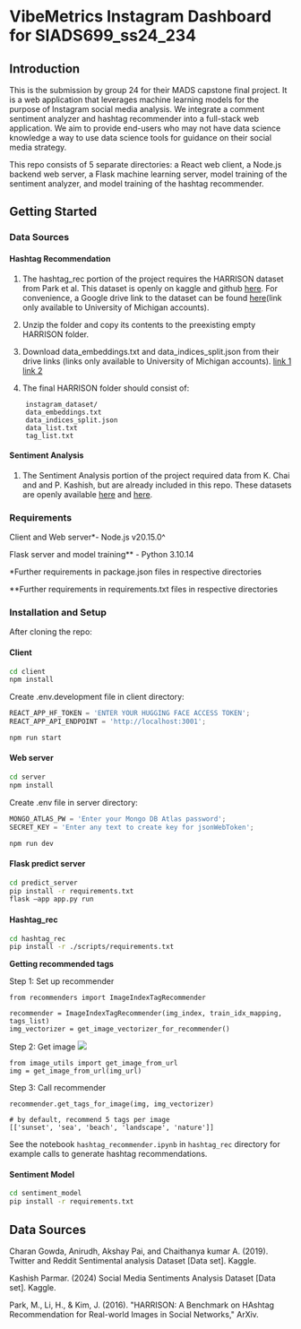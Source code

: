 # VibeMetrics Instagram Dashboard for SIADS699_ss24_234

## Introduction

This is the submission by group 24 for their MADS capstone final project. It is a web application that leverages machine learning models for the purpose of Instagram social media analysis. We integrate a comment sentiment analyzer and hashtag recommender into a full-stack web application. We aim to provide end-users who may not have data science knowledge a way to use data science tools for guidance on their social media strategy.

This repo consists of 5 separate directories: a React web client, a Node.js backend web server, a Flask machine learning server, model training of the sentiment analyzer, and model training of the hashtag recommender.

## Getting Started

### Data Sources

#### Hashtag Recommendation

1. The hashtag_rec portion of the project requires the HARRISON dataset from Park et al. This dataset is openly on kaggle and github [here](https://github.com/minstone/HARRISON-Dataset). For convenience, a Google drive link to the dataset can be found [here](https://drive.google.com/file/d/1m3u0vVw-DzaVsQNvyW_PtbMKZjzEAsC2/view?usp=sharing)(link only available to University of Michigan accounts).

2. Unzip the folder and copy its contents to the preexisting empty HARRISON folder.

3. Download data_embeddings.txt and data_indices_split.json from their drive links (links only available to University of Michigan accounts).
   [link 1](https://drive.google.com/file/d/1c18eQKmcgY3HwACJOYC52G0lAPFpp_jf/view?usp=drive_link)
   [link 2](https://drive.google.com/file/d/1wfr-n5yh-dQSHu_N67psG7QDEIlvLJP6/view?usp=drive_link)

4. The final HARRISON folder should consist of:

```
    instagram_dataset/
    data_embeddings.txt
    data_indices_split.json
    data_list.txt
    tag_list.txt
```

#### Sentiment Analysis

1. The Sentiment Analysis portion of the project required data from K. Chai and and P. Kashish, but are already included in this repo. These datasets are openly available [here](https://www.kaggle.com/datasets/cosmos98/twitter-and-reddit-sentimental-analysis-dataset/data) and [here](https://www.kaggle.com/datasets/kashishparmar02/social-media-sentiments-analysis-dataset/data).

### Requirements

Client and Web server\*- Node.js v20.15.0^

Flask server and model training\*\* - Python 3.10.14

\*Further requirements in package.json files in respective directories

\*\*Further requirements in requirements.txt files in respective directories

### Installation and Setup

After cloning the repo:

#### Client

```sh
cd client
npm install
```

Create .env.development file in client directory:

```js
REACT_APP_HF_TOKEN = 'ENTER YOUR HUGGING FACE ACCESS TOKEN';
REACT_APP_API_ENDPOINT = 'http://localhost:3001';
```

```sh
npm run start
```

#### Web server

```sh
cd server
npm install
```

Create .env file in server directory:

```js
MONGO_ATLAS_PW = 'Enter your Mongo DB Atlas password';
SECRET_KEY = 'Enter any text to create key for jsonWebToken';
```

```sh
npm run dev
```

#### Flask predict server

```sh
cd predict_server
pip install -r requirements.txt
flask –app app.py run
```

#### Hashtag_rec

```sh
cd hashtag_rec
pip install -r ./scripts/requirements.txt
```

**Getting recommended tags**

Step 1: Set up recommender
````
from recommenders import ImageIndexTagRecommender

recommender = ImageIndexTagRecommender(img_index, train_idx_mapping, tags_list)
img_vectorizer = get_image_vectorizer_for_recommender()
````

Step 2: Get image
![](https://live.staticflickr.com/7707/16525630273_09bd1f9bf3_n.jpg)

````
from image_utils import get_image_from_url
img = get_image_from_url(img_url)
````

Step 3: Call recommender
````
recommender.get_tags_for_image(img, img_vectorizer)

# by default, recommend 5 tags per image
[['sunset', 'sea', 'beach', 'landscape', 'nature']]
````

See the notebook `hashtag_recommender.ipynb` in `hashtag_rec` directory for example calls to generate hashtag recommendations.

#### Sentiment Model

```sh
cd sentiment_model
pip install -r requirements.txt
```

## Data Sources

Charan Gowda, Anirudh, Akshay Pai, and Chaithanya kumar A. (2019). Twitter and Reddit Sentimental analysis Dataset [Data set]. Kaggle.

Kashish Parmar. (2024) Social Media Sentiments Analysis Dataset [Data set]. Kaggle.

Park, M., Li, H., & Kim, J. (2016). "HARRISON: A Benchmark on HAshtag Recommendation for Real-world Images in Social Networks," ArXiv.
